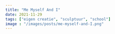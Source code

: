 ```yaml
---
title: "Me Myself And I"
date: 2021-11-29
tags: ["eigen creatie", "sculptuur", "school"]
image : "/images/posts/me-myself-and-I.png"
---
```


